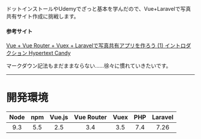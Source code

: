 ドットインストールやUdemyでざっと基本を学んだので、Vue+Laravelで写真共有サイト作成に挑戦します。

#### 参考サイト
[Vue + Vue Router + Vuex + Laravelで写真共有アプリを作ろう (1) イントロダクション  Hypertext Candy]("httpswww.hypertextcandy.comvue-laravel-tutorial-introduction")

マークダウン記法もまだままならない……徐々に慣れていきたいです。

---

# 開発環境

| Node | npm | Vue.js | Vue Router | Vuex | PHP | Laravel |
|:---:|:---:|:---:|:---:|:---:|:---:|:---:|
| 9.3 | 5.5 | 2.5 | 3.4 | 3.5 | 7.4 | 7.26 |

